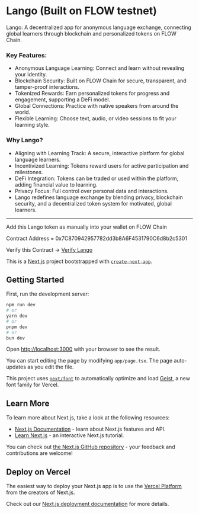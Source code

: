 # Lango (Built on FLOW testnet)
Lango: A decentralized app for anonymous language exchange, connecting global learners through blockchain and personalized tokens on FLOW Chain.

### Key Features:

- Anonymous Language Learning: Connect and learn without revealing your identity.
- Blockchain Security: Built on FLOW Chain for secure, transparent, and tamper-proof interactions.
- Tokenized Rewards: Earn personalized tokens for progress and engagement, supporting a DeFi model.
- Global Connections: Practice with native speakers from around the world.
- Flexible Learning: Choose text, audio, or video sessions to fit your learning style.

### Why Lango?

- Aligning with Learning Track: A secure, interactive platform for global language learners.
- Incentivized Learning: Tokens reward users for active participation and milestones.
- DeFi Integration: Tokens can be traded or used within the platform, adding financial value to learning.
- Privacy Focus: Full control over personal data and interactions.
- Lango redefines language exchange by blending privacy, blockchain security, and a decentralized token system for motivated, global learners.

-------

Add this Lango token as manually into your wallet on FLOW Chain

Contract Address = 0x7C870942957782dd3b8A6F4531790C6d8b2c5301

Verify this Contract -> [Verify Lango](https://explorer.sepolia.FLOW.xyz/token/0x7C870942957782dd3b8A6F4531790C6d8b2c5301)


This is a [Next.js](https://nextjs.org) project bootstrapped with [`create-next-app`](https://nextjs.org/docs/app/api-reference/cli/create-next-app).

## Getting Started

First, run the development server:

```bash
npm run dev
# or
yarn dev
# or
pnpm dev
# or
bun dev
```

Open [http://localhost:3000](http://localhost:3000) with your browser to see the result.

You can start editing the page by modifying `app/page.tsx`. The page auto-updates as you edit the file.

This project uses [`next/font`](https://nextjs.org/docs/app/building-your-application/optimizing/fonts) to automatically optimize and load [Geist](https://vercel.com/font), a new font family for Vercel.

## Learn More

To learn more about Next.js, take a look at the following resources:

- [Next.js Documentation](https://nextjs.org/docs) - learn about Next.js features and API.
- [Learn Next.js](https://nextjs.org/learn) - an interactive Next.js tutorial.

You can check out [the Next.js GitHub repository](https://github.com/vercel/next.js) - your feedback and contributions are welcome!

## Deploy on Vercel

The easiest way to deploy your Next.js app is to use the [Vercel Platform](https://vercel.com/new?utm_medium=default-template&filter=next.js&utm_source=create-next-app&utm_campaign=create-next-app-readme) from the creators of Next.js.

Check out our [Next.js deployment documentation](https://nextjs.org/docs/app/building-your-application/deploying) for more details.

